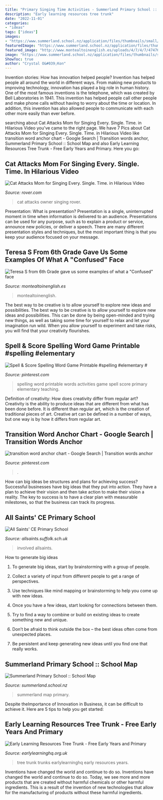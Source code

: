 ```yaml
---
title: "Primary Singing Time Activities - Summerland Primary School :: School Map"
description: "Early learning resources tree trunk"
date: "2022-11-01"
categories:
- "ideas"
tags: ["ideas"]
images:
- "https://www.summerland.school.nz/application/files/thumbnails/small/3714/7367/4363/IMG_3464.jpg"
featuredImage: "https://www.summerland.school.nz/application/files/thumbnails/small/3714/7367/4363/IMG_3464.jpg"
featured_image: "http://www.montealtoinenglish.es/uploads/4/7/4/7/47476469/img-3670.jpg"
image: "https://www.summerland.school.nz/application/files/thumbnails/small/3714/7367/4363/IMG_3464.jpg"
ShowToc: true
author: "Crystal O&#039;Kon"
---
```



Invention stories: How has innovation helped people?
Invention has helped people all around the world in different ways. From making new products to improving technology, innovation has played a big role in human history. One of the most famous inventions is the telephone, which was created by Bell Laboratories in 1941. This invention has helped people call other people and make phone calls without having to worry about the time or location. In addition, this invention has also allowed people to communicate with each other more easily than ever before.

	

		
searching about Cat Attacks Mom for Singing Every. Single. Time. in Hilarious Video you've came to the right page. We have 7 Pics about Cat Attacks Mom for Singing Every. Single. Time. in Hilarious Video like transition word anchor chart - Google Search | Transition words anchor, Summerland Primary School :: School Map and also Early Learning Resources Tree Trunk - Free Early Years and Primary. Here you go:
		
    
## Cat Attacks Mom For Singing Every. Single. Time. In Hilarious Video

<img loading=lazy src="https://www.rover.com/blog/wp-content/uploads/2019/03/xnzmjzh3tsi.jpg" onerror="this.onerror=null;this.src='https://tse4.mm.bing.net/th?id=OIP.ynmZG-PCBdQ3zULlRZl6AQHaEK&amp;pid=15.1';" alt="Cat Attacks Mom for Singing Every. Single. Time. in Hilarious Video">

_Source: rover.com_

>cat attacks owner singing rover. 

	

Presentation: What is presentation?
Presentation is a single, uninterrupted moment in time when information is delivered to an audience. Presentations can be used for any purpose, such as to explain a product or service, announce new policies, or deliver a speech. There are many different presentation styles and techniques, but the most important thing is that you keep your audience focused on your message.

    
## Teresa S From 6th Grade Gave Us Some Examples Of What A &quot;Confused&quot; Face

<img loading=lazy src="http://www.montealtoinenglish.es/uploads/4/7/4/7/47476469/img-3670.jpg" onerror="this.onerror=null;this.src='https://tse1.mm.bing.net/th?id=OIP.-x4-TQPSU9ZRkP0HQk5zHQHaJ2&amp;pid=15.1';" alt="Teresa S from 6th Grade gave us some examples of what a &quot;Confused&quot; face">

_Source: montealtoinenglish.es_

>montealtoinenglish. 

	

The best way to be creative is to allow yourself to explore new ideas and possibilities.
The best way to be creative is to allow yourself to explore new ideas and possibilities. This can be done by being open-minded and trying new things, as well as taking some time for yourself to relax and let your imagination run wild. When you allow yourself to experiment and take risks, you will find that your creativity flourishes.

    
## Spell &amp; Score Spelling Word Game Printable #spelling #elementary #

<img loading=lazy src="https://i.pinimg.com/736x/26/40/0d/26400db6d7bc76ba62e4d9c81b69e58f.jpg" onerror="this.onerror=null;this.src='https://tse4.mm.bing.net/th?id=OIP._W5WskGiRoAlLEmGKowV1gHaLQ&amp;pid=15.1';" alt="Spell &amp; Score Spelling Word Game Printable #spelling #elementary #">

_Source: pinterest.com_

>spelling word printable words activities game spell score primary elementary teaching. 

	

Definition of creativity: How does creativity differ from regular art?
Creativity is the ability to produce ideas that are different from what has been done before. It is different than regular art, which is the creation of traditional pieces of art. Creative art can be defined in a number of ways, but one way is by how it differs from regular art.

    
## Transition Word Anchor Chart - Google Search | Transition Words Anchor

<img loading=lazy src="https://i.pinimg.com/736x/0b/ef/19/0bef196b4b7af5434867f7f5ee141932.jpg" onerror="this.onerror=null;this.src='https://tse3.mm.bing.net/th?id=OIP.nLyHFsf8e75zKfzWFUp7-wHaJ3&amp;pid=15.1';" alt="transition word anchor chart - Google Search | Transition words anchor">

_Source: pinterest.com_

>. 

	

How can big ideas be structures and plans for achieving success?
Successful businesses have big ideas that they put into action. They have a plan to achieve their vision and then take action to make their vision a reality. The key to success is to have a clear plan with measurable milestones, so that the business can track its progress.

    
## All Saints&#039; CE Primary School

<img loading=lazy src="https://allsaints.suffolk.sch.uk/images/carousel/website8.jpg" onerror="this.onerror=null;this.src='https://tse4.mm.bing.net/th?id=OIP.5ZNcTeF4Qq33xmFacp8T0wAAAA&amp;pid=15.1';" alt="All Saints&#039; CE Primary School">

_Source: allsaints.suffolk.sch.uk_

>involved allsaints. 

	

How to generate big ideas
1. To generate big ideas, start by brainstorming with a group of people.
2. Collect a variety of input from different people to get a range of perspectives.

3. Use techniques like mind mapping or brainstorming to help you come up with new ideas.

4. Once you have a few ideas, start looking for connections between them.
5. Try to find a way to combine or build on existing ideas to create something new and unique.
6. Don’t be afraid to think outside the box – the best ideas often come from unexpected places.
7. Be persistent and keep generating new ideas until you find one that really works.

    
## Summerland Primary School :: School Map

<img loading=lazy src="https://www.summerland.school.nz/application/files/thumbnails/small/3714/7367/4363/IMG_3464.jpg" onerror="this.onerror=null;this.src='https://tse2.mm.bing.net/th?id=OIP.Po94I3BK03cPOWShuHzRZwHaGn&amp;pid=15.1';" alt="Summerland Primary School :: School Map">

_Source: summerland.school.nz_

>summerland map primary. 

	

Despite theImportance of Innovation in Business, it can be difficult to achieve it. Here are 5 tips to help you get started: 

    
## Early Learning Resources Tree Trunk - Free Early Years And Primary

<img loading=lazy src="https://www.earlylearninghq.org.uk/wp-content/uploads/2010/09/Tree-trunk3.jpg" onerror="this.onerror=null;this.src='https://tse2.mm.bing.net/th?id=OIP.A-pq0qMeSEDgWZYEZxPmuAHaJ4&amp;pid=15.1';" alt="Early Learning Resources Tree Trunk - Free Early Years and Primary">

_Source: earlylearninghq.org.uk_

>tree trunk trunks earlylearninghq early resources years. 

	

Inventions have changed the world and continue to do so.
Inventions have changed the world and continue to do so. Today, we see more and more products that are created without harmful chemicals or other harmful ingredients. This is a result of the invention of new technologies that allow for the manufacturing of products without these harmful ingredients.

